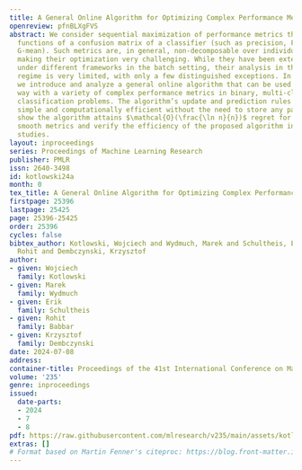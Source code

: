 ```yaml
---
title: A General Online Algorithm for Optimizing Complex Performance Metrics
openreview: pfnBLXgFVS
abstract: We consider sequential maximization of performance metrics that are general
  functions of a confusion matrix of a classifier (such as precision, F-measure, or
  G-mean). Such metrics are, in general, non-decomposable over individual instances,
  making their optimization very challenging. While they have been extensively studied
  under different frameworks in the batch setting, their analysis in the online learning
  regime is very limited, with only a few distinguished exceptions. In this paper,
  we introduce and analyze a general online algorithm that can be used in a straightforward
  way with a variety of complex performance metrics in binary, multi-class, and multi-label
  classification problems. The algorithm’s update and prediction rules are appealingly
  simple and computationally efficient without the need to store any past data. We
  show the algorithm attains $\mathcal{O}(\frac{\ln n}{n})$ regret for concave and
  smooth metrics and verify the efficiency of the proposed algorithm in empirical
  studies.
layout: inproceedings
series: Proceedings of Machine Learning Research
publisher: PMLR
issn: 2640-3498
id: kotlowski24a
month: 0
tex_title: A General Online Algorithm for Optimizing Complex Performance Metrics
firstpage: 25396
lastpage: 25425
page: 25396-25425
order: 25396
cycles: false
bibtex_author: Kotlowski, Wojciech and Wydmuch, Marek and Schultheis, Erik and Babbar,
  Rohit and Dembczynski, Krzysztof
author:
- given: Wojciech
  family: Kotlowski
- given: Marek
  family: Wydmuch
- given: Erik
  family: Schultheis
- given: Rohit
  family: Babbar
- given: Krzysztof
  family: Dembczynski
date: 2024-07-08
address:
container-title: Proceedings of the 41st International Conference on Machine Learning
volume: '235'
genre: inproceedings
issued:
  date-parts:
  - 2024
  - 7
  - 8
pdf: https://raw.githubusercontent.com/mlresearch/v235/main/assets/kotlowski24a/kotlowski24a.pdf
extras: []
# Format based on Martin Fenner's citeproc: https://blog.front-matter.io/posts/citeproc-yaml-for-bibliographies/
---
```

